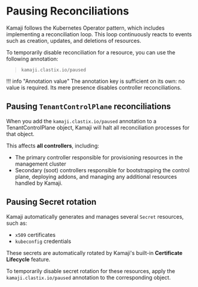 # Pausing Reconciliations

Kamaji follows the Kubernetes Operator pattern, which includes implementing a reconciliation loop.
This loop continuously reacts to events such as creation, updates, and deletions of resources.

To temporarily disable reconciliation for a resource, you can use the following annotation:
> `kamaji.clastix.io/paused`

!!! info "Annotation value"
    The annotation key is sufficient on its own: no value is required.
    Its mere presence disables controller reconciliations.

## Pausing `TenantControlPlane` reconciliations

When you add the `kamaji.clastix.io/paused` annotation to a TenantControlPlane object,
Kamaji will halt all reconciliation processes for that object.

This affects **all controllers**, including:

- The primary controller responsible for provisioning resources in the management cluster
- Secondary (soot) controllers responsible for bootstrapping the control plane, deploying addons, and managing any additional resources handled by Kamaji.

## Pausing Secret rotation

Kamaji automatically generates and manages several `Secret` resources, such as:

- `x509` certificates
- `kubeconfig` credentials

These secrets are automatically rotated by Kamaji's built-in **Certificate Lifecycle** feature.

To temporarily disable secret rotation for these resources,
apply the `kamaji.clastix.io/paused` annotation to the corresponding object.
